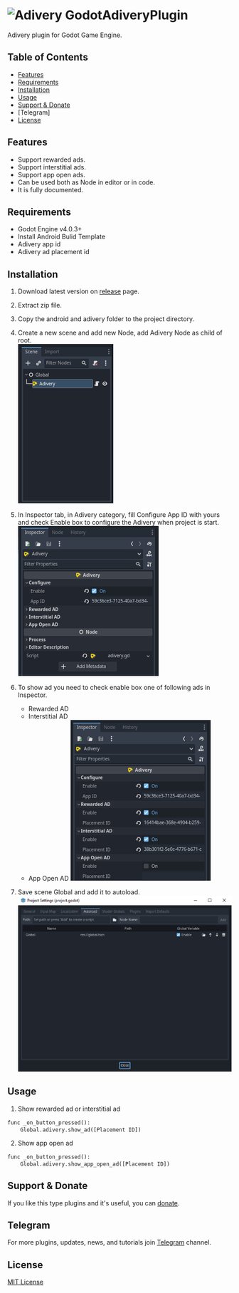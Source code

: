 # ![Adivery](https://www.adivery.com/wp-content/uploads/2021/06/logo3.svg) GodotAdiveryPlugin
 Adivery plugin for Godot Game Engine.

## Table of Contents
   - [Features](#features)
   - [Requirements](#requirements)
   - [Installation](#installation)
   - [Usage](#usage)
   - [Support & Donate](#support--donate)
   - [Telegram]
   - [License](#license)

## Features
   - Support rewarded ads.
   - Support interstitial ads.
   - Support app open ads.
   - Can be used both as Node in editor or in code.
   - It is fully documented.

## Requirements
   - Godot Engine v4.0.3+
   - Install Android Bulid Template
   - Adivery app id
   - Adivery ad placement id

## Installation
   1. Download latest version on [release](https://github.com/DexterFstone/GodotAdiveryPlugin/releases/tag/v1.0.0) page.
   2. Extract zip file.
   3. Copy the android and adivery folder to the project directory.
   4. Create a new scene and add new Node, add Adivery Node as child of root. <br>![Add Adivery](images/image%2001.jpg)
   5. In Inspector tab, in Adivery category, fill Configure App ID with yours and check Enable box to configure the Adivery when project is start. <br>![add configure](images/image%2002.jpg)
   6. To show ad you need to check enable box one of following ads in Inspector.
       - Rewarded AD
       - Interstitial AD
       - App Open AD
    ![check ads](images/image%2003.jpg)

   7. Save scene Global and add it to autoload. <br>![autoload](images/image%2004.jpg)

## Usage
   1. Show rewarded ad or interstitial ad
  ```gdscript
  func _on_button_pressed():
      Global.adivery.show_ad([Placement ID])
  ```
  2. Show app open ad
  ```gdscript
  func _on_button_pressed():
      Global.adivery.show_app_open_ad([Placement ID])
  ```
## Support & Donate
If you like this type plugins and it's useful, you can [donate](https://idpay.ir/gdpars).

## Telegram
For more plugins, updates, news, and tutorials join [Telegram](https://t.me/GDParsIR) channel.

## License
[MIT License](https://opensource.org/license/mit/)